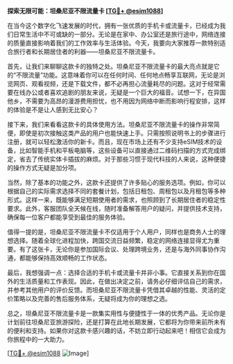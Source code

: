 **探索无限可能：坦桑尼亚不限流量卡 [[TG💪+ @esim1088](https://t.me/s/esim1088)]**

在当今这个数字化飞速发展的时代，拥有一张优质的手机卡或流量卡，已经成为我们日常生活中不可或缺的一部分。无论是在家中、办公室还是旅行途中，网络连接的质量直接影响着我们的工作效率与生活体验。今天，我要向大家推荐一款特别适合旅行者和长期居住者的利器——坦桑尼亚不限流量卡。

首先，让我们来聊聊这款卡的独特之处。坦桑尼亚不限流量卡的最大亮点就是它的“不限流量”功能。这意味着你可以在任何时间、任何地点畅享互联网，无论是浏览网页、观看视频，还是下载文件，都不必再担心流量耗尽的问题。这对于经常需要在线办公或者喜欢追剧的朋友来说，无疑是一个巨大的福音。试想一下，在异国他乡，不需要为高昂的漫游费用担忧，也不用因为网络中断而影响行程安排，这样的体验是不是让人感到无比安心？

接下来，我们来看看这款卡的具体使用方法。坦桑尼亚不限流量卡的操作非常简便，即使是初次接触这类产品的用户也能快速上手。只需按照说明书上的步骤进行注册，就可以轻松激活你的新卡。而且，现在市场上还有不少支持eSIM技术的设备，比如智能手机和平板电脑等，这些设备可以直接通过二维码扫描的方式完成绑定，省去了传统实体卡插拔的麻烦。对于那些习惯于现代科技的人来说，这种便捷的操作方式无疑是加分项。

当然，除了基本的功能之外，这款卡还提供了许多贴心的服务选项。例如，你可以根据自己的实际需求选择不同的套餐计划，包括日租包、周租包以及月租包等多种形式。这样一来，既能够满足短期使用者的需求，也照顾到了长期居住者的稳定性要求。此外，客服团队全天候在线，随时准备解答用户的疑问，并提供技术支持，确保每一位客户都能享受到最佳的服务体验。

值得一提的是，坦桑尼亚不限流量卡不仅适用于个人用户，同样也是商务人士的理想选择。随着全球化进程加快，跨国交流日益频繁，稳定的网络连接显得尤为重要。有了这张卡，无论你是参加国际会议、处理跨境业务，还是与海外同事协作沟通，都能够保持高效顺畅的工作状态。

最后，我想强调一点：选择合适的手机卡或流量卡并非小事。它直接关系到你在国外的生活质量和工作表现。因此，在做出决定之前，请务必仔细评估自己的需求，并参考其他用户的评价反馈。而坦桑尼亚不限流量卡凭借其卓越的性能、灵活的定价策略以及完善的售后服务体系，无疑将成为你的理想之选。

总之，坦桑尼亚不限流量卡是一款集实用性与便捷性于一体的优秀产品。无论你是计划前往坦桑尼亚旅游探险，还是打算在此地长期发展，它都将为你带来前所未有的便利和支持。如果你对这款卡感兴趣的话，不妨立即行动起来吧！相信它会成为你旅程中的一大助力。

[[TG💪+ @esim1088](https://t.me/s/esim1088) ![Image](https://i.postimg.cc/4NQfJmqS/Snipaste-2025-05-13-00-14-12.png)]